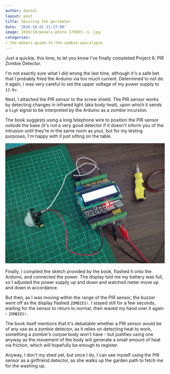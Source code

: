 ```yaml
---
author: daniel
layout: post
title: Securing the perimeter
date: '2016-10-01 21:37:00'
image: 2016/10/pexels-photo-179993--1-.jpg
categories:
- the-makers-guide-to-the-zombie-apocalypse
---
```


<p class="intro"><span class="dropcap">J</span>ust a quickie, this time, to let you know I've finally completed Project 6: PIR Zombie Detector.</p>

I'm not exactly sure what I did wrong the last time, although it's a safe bet that I probably fried the Arduino via too much current. Determined to not do it again, I was very careful to set the upper voltage of my power supply to `12.6v`.

Next, I attached the PIR sensor to the screw shield. The PIR sensor works by detecting changes in infrared light (aka body heat), upon which it sends a `high` signal to be interpreted by the Arduino as a zombie incursion.

The book suggests using a long telephone wire to position the PIR sensor outside the base (it's not a very good detector if it doesn't inform you of the intrusion until they're in the same room as you), but for my testing purposes, I'm happy with it just sitting on the table.

![](/assets/img/2016/10/WhatsApp-Image-2016-09-29-at-8-32-26-PM--1-.jpeg)

Finally, I compiled the sketch provided by the book, flashed it onto the Arduino, and connected the power. The display told me my battery was full, so I adjusted the power supply up and down and watched meter move up and down in accordance.

But then, as I was moving within the range of the PIR sensor, the buzzer went off as the display flashed `ZOMBIES!`. I stayed still for a few seconds, waiting for the sensor to return to normal, then waved my hand over it again - `ZOMBIES!`.

The book itself mentions that it's debatable whether a PIR sensor would be of any use as a zombie detector, as it relies on detecting heat to work, something a zombie's corpse body won't have - but justifies using one anyway as the movement of the body will generate a small amount of heat via friction, which will hopefully be enough to register.

Anyway, I don't my shed yet, but once I do, I can see myself using the PIR sensor as a girlfriend detector, as she walks up the garden path to fetch me for the washing up.
